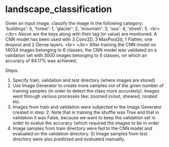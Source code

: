 # landscape_classification
Given an input image, classify the image in the following category:  'buildings': 0, 'forest': 1, 'glacier': 2, 'mountain': 3, 'sea': 4, 'street': 5.
&lt;br> &lt;/br> 
Above are the keys along with their tag (or value) are mentioned. A CNN model has been used with 3 Conv2D, 3 MaxPool2d, 1 Flatten, one dropout and 2 Dense layers.  &lt;br> &lt;/br>
After training the CNN model on 14034 images belonging to 6 classes, the CNN model was validated on a validation set with 3000 images belonging to 6 classes, on which an accuracy of 84.17% was achieved.  

Steps: 
1) Specify train, validation and test directory (where images are stored)
2) Use Image Generator to create more samples out of the given number of training samples (in order to detect the class more accurately). Images went through various processes like: zoomed in/out, sheared, rorated etc. 
3) Images from train and validation were subjected to the Image Generator created in step: 2. Note that in training the shuffle was True and that in validation it was False, because we want to keep the validation set in order to evalue the accuracy (which required the images to be in order
4) Image samples from train directory were fed to the CNN model and evaluated on the validation directory. 5) Image samples from test directory were also predicted and evaluated manually.
